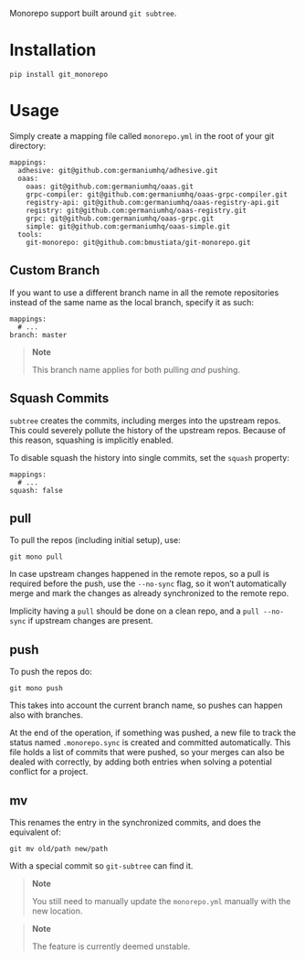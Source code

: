 Monorepo support built around `git subtree`.

Installation
============

    pip install git_monorepo

Usage
=====

Simply create a mapping file called `monorepo.yml` in the root of your
git directory:

    mappings:
      adhesive: git@github.com:germaniumhq/adhesive.git
      oaas:
        oaas: git@github.com:germaniumhq/oaas.git
        grpc-compiler: git@github.com:germaniumhq/oaas-grpc-compiler.git
        registry-api: git@github.com:germaniumhq/oaas-registry-api.git
        registry: git@github.com:germaniumhq/oaas-registry.git
        grpc: git@github.com:germaniumhq/oaas-grpc.git
        simple: git@github.com:germaniumhq/oaas-simple.git
      tools:
        git-monorepo: git@github.com:bmustiata/git-monorepo.git

Custom Branch
-------------

If you want to use a different branch name in all the remote
repositories instead of the same name as the local branch, specify it as
such:

    mappings:
      # ...
    branch: master

> **Note**
>
> This branch name applies for both pulling *and* pushing.

Squash Commits
--------------

`subtree` creates the commits, including merges into the upstream repos.
This could severely pollute the history of the upstream repos. Because
of this reason, squashing is implicitly enabled.

To disable squash the history into single commits, set the `squash`
property:

    mappings:
      # ...
    squash: false

pull
----

To pull the repos (including initial setup), use:

    git mono pull

In case upstream changes happened in the remote repos, so a pull is
required before the push, use the `--no-sync` flag, so it won’t
automatically merge and mark the changes as already synchronized to the
remote repo.

Implicity having a `pull` should be done on a clean repo, and a `pull
--no-sync` if upstream changes are present.

push
----

To push the repos do:

    git mono push

This takes into account the current branch name, so pushes can happen
also with branches.

At the end of the operation, if something was pushed, a new file to
track the status named `.monorepo.sync` is created and committed
automatically. This file holds a list of commits that were pushed, so
your merges can also be dealed with correctly, by adding both entries
when solving a potential conflict for a project.

mv
--

This renames the entry in the synchronized commits, and does the
equivalent of:

    git mv old/path new/path

With a special commit so `git-subtree` can find it.

> **Note**
>
> You still need to manually update the `monorepo.yml` manually with the
> new location.

> **Note**
>
> The feature is currently deemed unstable.
